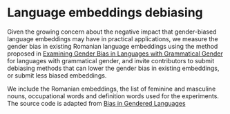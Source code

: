 # Language embeddings debiasing

Given the growing concern about the negative impact that gender-biased language embeddings may have in practical applications, we measure the gender bias in existing Romanian language embeddings using the method proposed in [Examining Gender Bias in Languages with Grammatical Gender](https://arxiv.org/pdf/1909.02224.pdf) for languages with grammatical gender, and invite contributors to submit debiasing methods that can lower the gender bias in existing embeddings, or submit less biased embeddings.

We include the Romanian embeddings, the list of feminine and masculine nouns, occupational words and definition words used for the experiments. The source code is adapted from [Bias in Gendered Languages](https://github.com/shaoxia57/Bias_in_Gendered_Languages)

